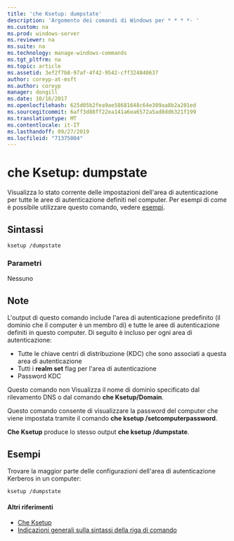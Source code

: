 ```yaml
---
title: 'che Ksetup: dumpstate'
description: 'Argomento dei comandi di Windows per * * * *- '
ms.custom: na
ms.prod: windows-server
ms.reviewer: na
ms.suite: na
ms.technology: manage-windows-commands
ms.tgt_pltfrm: na
ms.topic: article
ms.assetid: 3ef2f7b8-97af-4f42-9542-cff324840637
author: coreyp-at-msft
ms.author: coreyp
manager: dongill
ms.date: 10/16/2017
ms.openlocfilehash: 625d05b2fea9ae58681648c64e309aa8b2a201ed
ms.sourcegitcommit: 6aff3d88ff22ea141a6ea6572a5ad8dd6321f199
ms.translationtype: MT
ms.contentlocale: it-IT
ms.lasthandoff: 09/27/2019
ms.locfileid: "71375004"
---
```

# <a name="ksetupdumpstate"></a>che Ksetup: dumpstate



Visualizza lo stato corrente delle impostazioni dell'area di autenticazione per tutte le aree di autenticazione definiti nel computer. Per esempi di come è possibile utilizzare questo comando, vedere [esempi](#BKMK_Examples).

## <a name="syntax"></a>Sintassi

```
ksetup /dumpstate
```

### <a name="parameters"></a>Parametri

Nessuno

## <a name="remarks"></a>Note

L'output di questo comando include l'area di autenticazione predefinito (il dominio che il computer è un membro di) e tutte le aree di autenticazione definiti in questo computer. Di seguito è incluso per ogni area di autenticazione:
-   Tutte le chiave centri di distribuzione (KDC) che sono associati a questa area di autenticazione
-   Tutti i **realm set** flag per l'area di autenticazione
-   Password KDC

Questo comando non Visualizza il nome di dominio specificato dal rilevamento DNS o dal comando **che Ksetup/Domain**.

Questo comando consente di visualizzare la password del computer che viene impostata tramite il comando **che ksetup /setcomputerpassword**.

**Che Ksetup** produce lo stesso output **che ksetup /dumpstate**.

## <a name="BKMK_Examples"></a>Esempi

Trovare la maggior parte delle configurazioni dell'area di autenticazione Kerberos in un computer:
```
ksetup /dumpstate
```

#### <a name="additional-references"></a>Altri riferimenti

-   [Che Ksetup](ksetup.md)
-   [Indicazioni generali sulla sintassi della riga di comando](command-line-syntax-key.md)